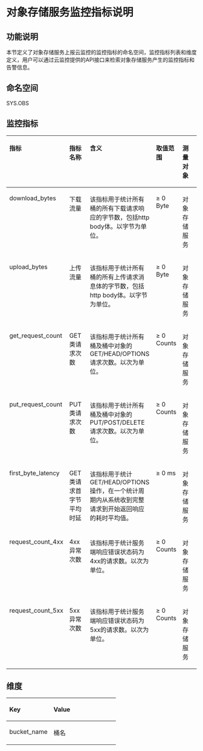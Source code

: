 # 对象存储服务监控指标说明<a name="ZH-CN_TOPIC_0093142152"></a>

## 功能说明<a name="section59820001153251"></a>

本节定义了对象存储服务上报云监控的监控指标的命名空间，监控指标列表和维度定义，用户可以通过云监控提供的API接口来检索对象存储服务产生的监控指标和告警信息。

## 命名空间<a name="section55128484153251"></a>

SYS.OBS

## 监控指标<a name="section57564324153251"></a>

<a name="table32198700153251"></a>
<table><thead align="left"><tr id="row43554686153251"><th class="cellrowborder" valign="top" width="15.151515151515152%" id="mcps1.1.6.1.1"><p id="p38268712153251"><a name="p38268712153251"></a><a name="p38268712153251"></a>指标</p>
</th>
<th class="cellrowborder" valign="top" width="16.161616161616163%" id="mcps1.1.6.1.2"><p id="p12757995153251"><a name="p12757995153251"></a><a name="p12757995153251"></a>指标名称</p>
</th>
<th class="cellrowborder" valign="top" width="36.36363636363637%" id="mcps1.1.6.1.3"><p id="p26764654153251"><a name="p26764654153251"></a><a name="p26764654153251"></a>含义</p>
</th>
<th class="cellrowborder" valign="top" width="11.111111111111112%" id="mcps1.1.6.1.4"><p id="p20453337153251"><a name="p20453337153251"></a><a name="p20453337153251"></a>取值范围</p>
</th>
<th class="cellrowborder" valign="top" width="21.21212121212121%" id="mcps1.1.6.1.5"><p id="p46107605153251"><a name="p46107605153251"></a><a name="p46107605153251"></a>测量对象</p>
</th>
</tr>
</thead>
<tbody><tr id="row1816411814216"><td class="cellrowborder" valign="top" width="15.151515151515152%" headers="mcps1.1.6.1.1 "><p id="p1701144818545"><a name="p1701144818545"></a><a name="p1701144818545"></a>download_bytes</p>
</td>
<td class="cellrowborder" valign="top" width="16.161616161616163%" headers="mcps1.1.6.1.2 "><p id="p1184318561930"><a name="p1184318561930"></a><a name="p1184318561930"></a>下载流量</p>
</td>
<td class="cellrowborder" valign="top" width="36.36363636363637%" headers="mcps1.1.6.1.3 "><p id="p5637610153251"><a name="p5637610153251"></a><a name="p5637610153251"></a>该指标用于统计所有桶的所有下载请求响应的字节数，包括http body体。以字节为单位。</p>
</td>
<td class="cellrowborder" valign="top" width="11.111111111111112%" headers="mcps1.1.6.1.4 "><p id="p894334911113"><a name="p894334911113"></a><a name="p894334911113"></a>≥ 0 Byte</p>
</td>
<td class="cellrowborder" valign="top" width="21.21212121212121%" headers="mcps1.1.6.1.5 "><p id="p11378541153251"><a name="p11378541153251"></a><a name="p11378541153251"></a>对象存储服务</p>
</td>
</tr>
<tr id="row17102135122115"><td class="cellrowborder" valign="top" width="15.151515151515152%" headers="mcps1.1.6.1.1 "><p id="p570117482542"><a name="p570117482542"></a><a name="p570117482542"></a>upload_bytes</p>
</td>
<td class="cellrowborder" valign="top" width="16.161616161616163%" headers="mcps1.1.6.1.2 "><p id="p158433561032"><a name="p158433561032"></a><a name="p158433561032"></a>上传流量</p>
</td>
<td class="cellrowborder" valign="top" width="36.36363636363637%" headers="mcps1.1.6.1.3 "><p id="p4509250153251"><a name="p4509250153251"></a><a name="p4509250153251"></a>该指标用于统计所有桶的所有上传请求消息体的字节数，包括http body体。以字节为单位。</p>
</td>
<td class="cellrowborder" valign="top" width="11.111111111111112%" headers="mcps1.1.6.1.4 "><p id="p10944249101119"><a name="p10944249101119"></a><a name="p10944249101119"></a>≥ 0 Byte</p>
</td>
<td class="cellrowborder" valign="top" width="21.21212121212121%" headers="mcps1.1.6.1.5 "><p id="p57295253153251"><a name="p57295253153251"></a><a name="p57295253153251"></a>对象存储服务</p>
</td>
</tr>
<tr id="row136932192115"><td class="cellrowborder" valign="top" width="15.151515151515152%" headers="mcps1.1.6.1.1 "><p id="p15613323213"><a name="p15613323213"></a><a name="p15613323213"></a>get_request_count</p>
</td>
<td class="cellrowborder" valign="top" width="16.161616161616163%" headers="mcps1.1.6.1.2 "><p id="p78431356137"><a name="p78431356137"></a><a name="p78431356137"></a>GET类请求次数</p>
</td>
<td class="cellrowborder" valign="top" width="36.36363636363637%" headers="mcps1.1.6.1.3 "><p id="p0773154018214"><a name="p0773154018214"></a><a name="p0773154018214"></a>该指标用于统计所有桶及桶中对象的GET/HEAD/OPTIONS请求次数。以次为单位。</p>
</td>
<td class="cellrowborder" valign="top" width="11.111111111111112%" headers="mcps1.1.6.1.4 "><p id="p167747401220"><a name="p167747401220"></a><a name="p167747401220"></a>≥ 0 Counts</p>
</td>
<td class="cellrowborder" valign="top" width="21.21212121212121%" headers="mcps1.1.6.1.5 "><p id="p1936173620319"><a name="p1936173620319"></a><a name="p1936173620319"></a>对象存储服务</p>
</td>
</tr>
<tr id="row71151287228"><td class="cellrowborder" valign="top" width="15.151515151515152%" headers="mcps1.1.6.1.1 "><p id="p18678174845413"><a name="p18678174845413"></a><a name="p18678174845413"></a>put_request_count</p>
</td>
<td class="cellrowborder" valign="top" width="16.161616161616163%" headers="mcps1.1.6.1.2 "><p id="p15843856233"><a name="p15843856233"></a><a name="p15843856233"></a>PUT类请求次数</p>
</td>
<td class="cellrowborder" valign="top" width="36.36363636363637%" headers="mcps1.1.6.1.3 "><p id="p13551332727"><a name="p13551332727"></a><a name="p13551332727"></a>该指标用于统计所有桶及桶中对象的PUT/POST/DELETE请求次数。以次为单位。</p>
</td>
<td class="cellrowborder" valign="top" width="11.111111111111112%" headers="mcps1.1.6.1.4 "><p id="p153144820267"><a name="p153144820267"></a><a name="p153144820267"></a>≥ 0 Counts</p>
</td>
<td class="cellrowborder" valign="top" width="21.21212121212121%" headers="mcps1.1.6.1.5 "><p id="p55713215214"><a name="p55713215214"></a><a name="p55713215214"></a>对象存储服务</p>
</td>
</tr>
<tr id="row43728521153251"><td class="cellrowborder" valign="top" width="15.151515151515152%" headers="mcps1.1.6.1.1 "><p id="p87042489548"><a name="p87042489548"></a><a name="p87042489548"></a>first_byte_latency</p>
</td>
<td class="cellrowborder" valign="top" width="16.161616161616163%" headers="mcps1.1.6.1.2 "><p id="p88431656037"><a name="p88431656037"></a><a name="p88431656037"></a>GET类请求首字节平均时延</p>
</td>
<td class="cellrowborder" valign="top" width="36.36363636363637%" headers="mcps1.1.6.1.3 "><p id="p876610401528"><a name="p876610401528"></a><a name="p876610401528"></a>该指标用于统计GET/HEAD/OPTIONS操作，在一个统计周期内从系统收到完整请求到开始返回响应的耗时平均值。</p>
</td>
<td class="cellrowborder" valign="top" width="11.111111111111112%" headers="mcps1.1.6.1.4 "><p id="p7768340322"><a name="p7768340322"></a><a name="p7768340322"></a>≥ 0 ms</p>
</td>
<td class="cellrowborder" valign="top" width="21.21212121212121%" headers="mcps1.1.6.1.5 "><p id="p176817408219"><a name="p176817408219"></a><a name="p176817408219"></a>对象存储服务</p>
</td>
</tr>
<tr id="row1992281715411"><td class="cellrowborder" valign="top" width="15.151515151515152%" headers="mcps1.1.6.1.1 "><p id="p1702948195410"><a name="p1702948195410"></a><a name="p1702948195410"></a>request_count_4xx</p>
</td>
<td class="cellrowborder" valign="top" width="16.161616161616163%" headers="mcps1.1.6.1.2 "><p id="p48438562311"><a name="p48438562311"></a><a name="p48438562311"></a>4xx异常次数</p>
</td>
<td class="cellrowborder" valign="top" width="36.36363636363637%" headers="mcps1.1.6.1.3 "><p id="p177773407215"><a name="p177773407215"></a><a name="p177773407215"></a>该指标用于统计服务端响应错误状态码为4xx的请求数。以次为单位。</p>
</td>
<td class="cellrowborder" valign="top" width="11.111111111111112%" headers="mcps1.1.6.1.4 "><p id="p2752202719391"><a name="p2752202719391"></a><a name="p2752202719391"></a>≥ 0 Counts</p>
</td>
<td class="cellrowborder" valign="top" width="21.21212121212121%" headers="mcps1.1.6.1.5 "><p id="p10779174012211"><a name="p10779174012211"></a><a name="p10779174012211"></a>对象存储服务</p>
</td>
</tr>
<tr id="row3921181710411"><td class="cellrowborder" valign="top" width="15.151515151515152%" headers="mcps1.1.6.1.1 "><p id="p1470212481544"><a name="p1470212481544"></a><a name="p1470212481544"></a>request_count_5xx</p>
</td>
<td class="cellrowborder" valign="top" width="16.161616161616163%" headers="mcps1.1.6.1.2 "><p id="p1784313568315"><a name="p1784313568315"></a><a name="p1784313568315"></a>5xx异常次数</p>
</td>
<td class="cellrowborder" valign="top" width="36.36363636363637%" headers="mcps1.1.6.1.3 "><p id="p64751505153251"><a name="p64751505153251"></a><a name="p64751505153251"></a>该指标用于统计服务端响应错误状态码为5xx的请求数。以次为单位。</p>
</td>
<td class="cellrowborder" valign="top" width="11.111111111111112%" headers="mcps1.1.6.1.4 "><p id="p975412272392"><a name="p975412272392"></a><a name="p975412272392"></a>≥ 0 Counts</p>
</td>
<td class="cellrowborder" valign="top" width="21.21212121212121%" headers="mcps1.1.6.1.5 "><p id="p35516633153251"><a name="p35516633153251"></a><a name="p35516633153251"></a>对象存储服务</p>
</td>
</tr>
</tbody>
</table>

## 维度<a name="section45895235153251"></a>

<a name="table26526577153251"></a>
<table><thead align="left"><tr id="row46969777153251"><th class="cellrowborder" valign="top" width="40.400000000000006%" id="mcps1.1.3.1.1"><p id="p46455583153251"><a name="p46455583153251"></a><a name="p46455583153251"></a>Key</p>
</th>
<th class="cellrowborder" valign="top" width="59.599999999999994%" id="mcps1.1.3.1.2"><p id="p4805882153251"><a name="p4805882153251"></a><a name="p4805882153251"></a>Value</p>
</th>
</tr>
</thead>
<tbody><tr id="row53732137153251"><td class="cellrowborder" valign="top" width="40.400000000000006%" headers="mcps1.1.3.1.1 "><p id="p12769113954820"><a name="p12769113954820"></a><a name="p12769113954820"></a>bucket_name</p>
</td>
<td class="cellrowborder" valign="top" width="59.599999999999994%" headers="mcps1.1.3.1.2 "><p id="p1767554612430"><a name="p1767554612430"></a><a name="p1767554612430"></a>桶名</p>
</td>
</tr>
</tbody>
</table>

